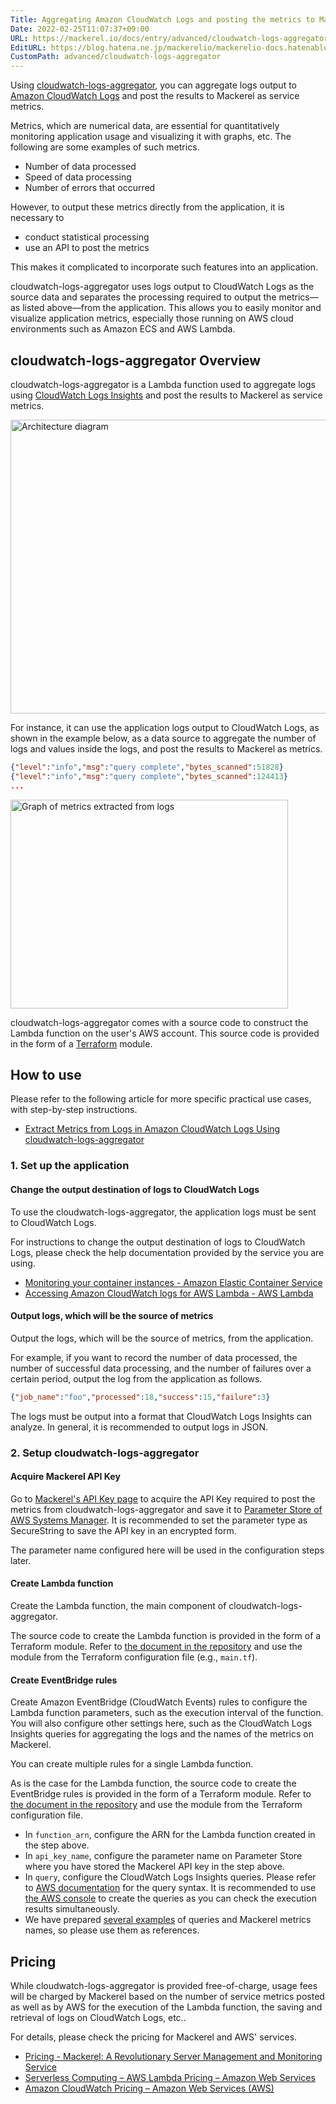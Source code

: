 ```yaml
---
Title: Aggregating Amazon CloudWatch Logs and posting the metrics to Mackerel
Date: 2022-02-25T11:07:37+09:00
URL: https://mackerel.io/docs/entry/advanced/cloudwatch-logs-aggregator
EditURL: https://blog.hatena.ne.jp/mackerelio/mackerelio-docs.hatenablog.mackerel.io/atom/entry/13574176438066957908
CustomPath: advanced/cloudwatch-logs-aggregator
---
```


Using [cloudwatch-logs-aggregator](https://github.com/mackerelio-labs/mackerel-monitoring-modules/tree/main/cloudwatch-logs-aggregator), you can aggregate logs output to [Amazon CloudWatch Logs](https://docs.aws.amazon.com/AmazonCloudWatch/latest/logs/WhatIsCloudWatchLogs.html) and post the results to Mackerel as service metrics.

Metrics, which are numerical data, are essential for quantitatively monitoring application usage and visualizing it with graphs, etc. The following are some examples of such metrics.

- Number of data processed
- Speed of data processing
- Number of errors that occurred

However, to output these metrics directly from the application, it is necessary to

- conduct statistical processing
- use an API to post the metrics

This makes it complicated to incorporate such features into an application.

cloudwatch-logs-aggregator uses logs output to CloudWatch Logs as the source data and separates the processing required to output the metrics—as listed above—from the application. This allows you to easily monitor and visualize application metrics, especially those running on AWS cloud environments such as Amazon ECS and AWS Lambda.

## cloudwatch-logs-aggregator Overview
cloudwatch-logs-aggregator is a Lambda function used to aggregate logs using [CloudWatch Logs Insights](https://docs.aws.amazon.com/AmazonCloudWatch/latest/logs/AnalyzingLogData.html) and post the results to Mackerel as service metrics.

<p><span itemscope itemtype="http://schema.org/Photograph"><img src="https://cdn-ak.f.st-hatena.com/images/fotolife/m/mackerelio/20220214/20220214181027.png" alt="Architecture diagram" width="600" height="470" loading="lazy" title="Architecture diagram" class="hatena-fotolife" itemprop="image"></span></p>

For instance, it can use the application logs output to CloudWatch Logs, as shown in the example below, as a data source to aggregate the number of logs and values inside the logs, and post the results to Mackerel as metrics.

``` json
{"level":"info","msg":"query complete","bytes_scanned":51828}
{"level":"info","msg":"query complete","bytes_scanned":124413}
...
```

<p><span itemscope="" itemtype="http://schema.org/Photograph"><img src="https://cdn-ak.f.st-hatena.com/images/fotolife/m/mackerelio/20220217/20220217110906.png" alt="Graph of metrics extracted from logs" width="444" height="334" loading="lazy" title="Graph of metrics extracted from logs" class="hatena-fotolife" itemprop="image"></span></p>

cloudwatch-logs-aggregator comes with a source code to construct the Lambda function on the user's AWS account. This source code is provided in the form of a [Terraform](https://www.terraform.io) module.

## How to use
Please refer to the following article for more specific practical use cases, with step-by-step instructions.

- [Extract Metrics from Logs in Amazon CloudWatch Logs Using cloudwatch-logs-aggregator](https://mackerel.io/blog/entry/cloudwatch-logs-aggregator)

### 1. Set up the application
#### Change the output destination of logs to CloudWatch Logs
To use the cloudwatch-logs-aggregator, the application logs must be sent to CloudWatch Logs.

For instructions to change the output destination of logs to CloudWatch Logs, please check the help documentation provided by the service you are using.

- [Monitoring your container instances - Amazon Elastic Container Service](https://docs.aws.amazon.com/AmazonECS/latest/developerguide/using_cloudwatch_logs.html)
- [Accessing Amazon CloudWatch logs for AWS Lambda - AWS Lambda](https://docs.aws.amazon.com/lambda/latest/dg/monitoring-cloudwatchlogs.html)

#### Output logs, which will be the source of metrics
Output the logs, which will be the source of metrics, from the application.

For example, if you want to record the number of data processed, the number of successful data processing, and the number of failures over a certain period, output the log from the application as follows.

``` json
{"job_name":"foo","processed":18,"success":15,"failure":3}
```

The logs must be output into a format that CloudWatch Logs Insights can analyze. In general, it is recommended to output logs in JSON.

### 2. Setup cloudwatch-logs-aggregator
#### Acquire Mackerel API Key
Go to [Mackerel's API Key page](https://mackerel.io/my?tab=apikeys) to acquire the API Key required to post the metrics from cloudwatch-logs-aggregator and save it to [Parameter Store of AWS Systems Manager](https://docs.aws.amazon.com/systems-manager/latest/userguide/systems-manager-parameter-store.html). It is recommended to set the parameter type as SecureString to save the API key in an encrypted form.

The parameter name configured here will be used in the configuration steps later.

#### Create Lambda function
Create the Lambda function, the main component of cloudwatch-logs-aggregator.

The source code to create the Lambda function is provided in the form of a Terraform module. Refer to [the document in the repository](https://github.com/mackerelio-labs/mackerel-monitoring-modules/tree/main/cloudwatch-logs-aggregator#cloudwatch-logs-aggregator-lambda) and use the module from the Terraform configuration file (e.g., `main.tf`).

#### Create EventBridge rules
Create Amazon EventBridge (CloudWatch Events) rules to configure the Lambda function parameters, such as the execution interval of the function. You will also configure other settings here, such as the CloudWatch Logs Insights queries for aggregating the logs and the names of the metrics on Mackerel.

You can create multiple rules for a single Lambda function.

As is the case for the Lambda function, the source code to create the EventBridge rules is provided in the form of a Terraform module. Refer to [the document in the repository](https://github.com/mackerelio-labs/mackerel-monitoring-modules/tree/main/cloudwatch-logs-aggregator#cloudwatch-logs-aggregator-rule) and use the module from the Terraform configuration file.

- In `function_arn`, configure the ARN for the Lambda function created in the step above.
- In `api_key_name`, configure the parameter name on Parameter Store where you have stored the Mackerel API key in the step above.
- In `query`, configure the CloudWatch Logs Insights queries. Please refer to [AWS documentation](https://docs.aws.amazon.com/AmazonCloudWatch/latest/logs/CWL_QuerySyntax.html) for the query syntax. It is recommended to use [the AWS console](https://console.aws.amazon.com/cloudwatch/home#logsV2:logs-insights) to create the queries as you can check the execution results simultaneously.
- We have prepared [several examples](https://github.com/mackerelio-labs/mackerel-monitoring-modules/tree/main/cloudwatch-logs-aggregator#examples) of queries and Mackerel metrics names, so please use them as references.

## Pricing
While cloudwatch-logs-aggregator is provided free-of-charge, usage fees will be charged by Mackerel based on the number of service metrics posted as well as by AWS for the execution of the Lambda function, the saving and retrieval of logs on CloudWatch Logs, etc..

For details, please check the pricing for Mackerel and AWS' services.

- [Pricing - Mackerel: A Revolutionary Server Management and Monitoring Service](https://en.mackerel.io/pricing)
- [Serverless Computing – AWS Lambda Pricing – Amazon Web Services](https://aws.amazon.com/lambda/pricing/)
- [Amazon CloudWatch Pricing – Amazon Web Services (AWS)](https://aws.amazon.com/cloudwatch/pricing/)

